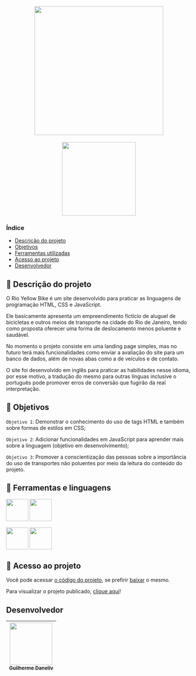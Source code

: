 <h1 align="center"><img width="350" src="https://user-images.githubusercontent.com/96242192/170844838-df699c6d-ef4a-48f5-b81e-ffd4aed676f6.png" /></h1>

<p align="center"><img width="200" src="https://img.shields.io/badge/status-em%20desenvolvimento-blue"/></p>

### Índice

* [Descrição do projeto](#descricao-do-projeto)
* [Objetivos](#objetivos)
* [Ferramentas utilizadas](#ferramentas-utilizadas)
* [Acesso ao projeto](#acesso-ao-projeto)
* [Desenvolvedor](#desenvolvedor)

## :page_with_curl: Descrição do projeto

O Rio Yellow Bike é um site desenvolvido para praticar as linguagens de programação HTML, CSS e JavaScript.

Ele basicamente apresenta um empreendimento fictício de aluguel de bicicletas e outros meios de transporte na cidade do Rio de Janeiro, tendo como proposta oferecer uma forma de deslocamento menos poluente e saudável.

No momento o projeto consiste em uma landing page simples, mas no futuro terá mais funcionalidades como enviar a avaliação do site para um banco de dados, além de novas abas como a de veículos e de contato. 

O site foi desenvolvido em inglês para praticar as habilidades nesse idioma, por esse motivo, a tradução do mesmo para outras línguas inclusive o português pode promover erros de conversão que fugirão da real interpretação.



## :dart: Objetivos

`Objetivo 1`: Demonstrar o conhecimento do uso de tags HTML e também sobre formas de estilos em CSS;

`Objetivo 2`: Adicionar funcionalidades em JavaScript para aprender mais sobre a linguagem (objetivo em desenvolvimento);

`Objetivo 3`: Promover a conscientização das pessoas sobre a importância do uso de transportes não poluentes por meio da leitura do conteúdo do projeto.



## :wrench: Ferramentas e linguagens
<img src="https://cdn.jsdelivr.net/gh/devicons/devicon/icons/html5/html5-original.svg" width="60" heigth="60"/> <img src="https://cdn.jsdelivr.net/gh/devicons/devicon/icons/css3/css3-original.svg" width="60" heigth="60"/> 

<img src="https://cdn.jsdelivr.net/gh/devicons/devicon/icons/figma/figma-original.svg" width="60" heigth="60"/> <img src="https://cdn.jsdelivr.net/gh/devicons/devicon/icons/gimp/gimp-original.svg" width="60" heigth="60"/>


## :open_file_folder: Acesso ao projeto

Você pode acessar [o código do projeto](https://github.com/Guilherme-Daneliv23/Rio-Yellow-Bike), se prefirir [baixar](https://github.com/Guilherme-Daneliv23/Rio-Yellow-Bike/archive/refs/heads/master.zip) o mesmo.

Para visualizar o projeto publicado, [clique aqui](https://guilherme-daneliv23.github.io/Rio-Yellow-Bike/)!


## Desenvolvedor

| [<img src="https://avatars.githubusercontent.com/u/96242192?s=400&u=783dbb5409f87ef1ef2772cf524eb3f69b1e61fe&v=4" width=115><br><sub >Guilherme Daneliv</sub>](https://github.com/Guilherme-Daneliv23) |
| :---: |

